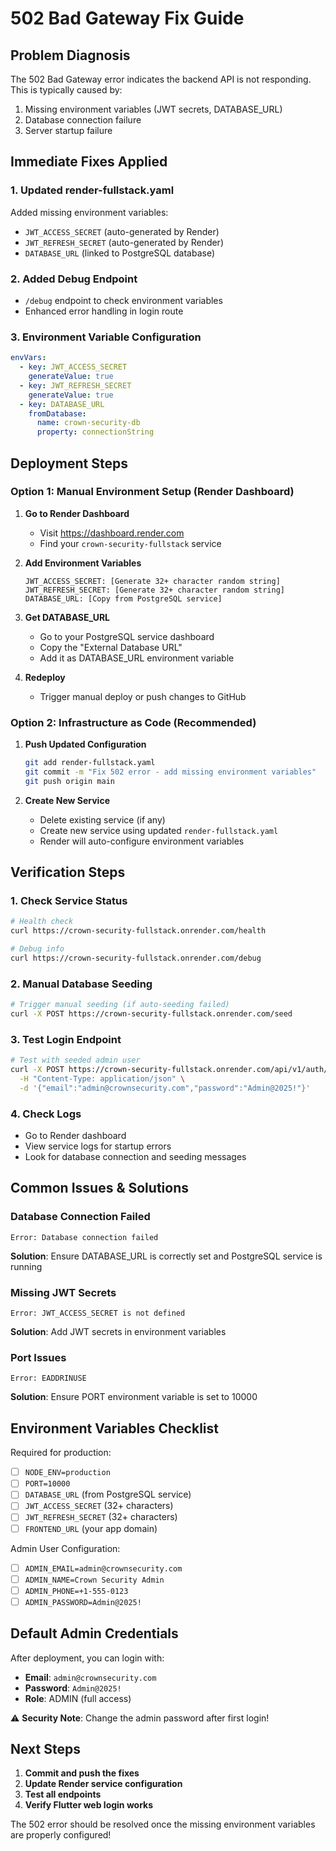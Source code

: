 # 502 Bad Gateway Fix Guide

## Problem Diagnosis
The 502 Bad Gateway error indicates the backend API is not responding. This is typically caused by:
1. Missing environment variables (JWT secrets, DATABASE_URL)
2. Database connection failure
3. Server startup failure

## Immediate Fixes Applied

### 1. Updated render-fullstack.yaml
Added missing environment variables:
- `JWT_ACCESS_SECRET` (auto-generated by Render)
- `JWT_REFRESH_SECRET` (auto-generated by Render)
- `DATABASE_URL` (linked to PostgreSQL database)

### 2. Added Debug Endpoint
- `/debug` endpoint to check environment variables
- Enhanced error handling in login route

### 3. Environment Variable Configuration
```yaml
envVars:
  - key: JWT_ACCESS_SECRET
    generateValue: true
  - key: JWT_REFRESH_SECRET  
    generateValue: true
  - key: DATABASE_URL
    fromDatabase:
      name: crown-security-db
      property: connectionString
```

## Deployment Steps

### Option 1: Manual Environment Setup (Render Dashboard)

1. **Go to Render Dashboard**
   - Visit https://dashboard.render.com
   - Find your `crown-security-fullstack` service

2. **Add Environment Variables**
   ```
   JWT_ACCESS_SECRET: [Generate 32+ character random string]
   JWT_REFRESH_SECRET: [Generate 32+ character random string]
   DATABASE_URL: [Copy from PostgreSQL service]
   ```

3. **Get DATABASE_URL**
   - Go to your PostgreSQL service dashboard
   - Copy the "External Database URL"
   - Add it as DATABASE_URL environment variable

4. **Redeploy**
   - Trigger manual deploy or push changes to GitHub

### Option 2: Infrastructure as Code (Recommended)

1. **Push Updated Configuration**
   ```bash
   git add render-fullstack.yaml
   git commit -m "Fix 502 error - add missing environment variables"
   git push origin main
   ```

2. **Create New Service**
   - Delete existing service (if any)
   - Create new service using updated `render-fullstack.yaml`
   - Render will auto-configure environment variables

## Verification Steps

### 1. Check Service Status
```bash
# Health check
curl https://crown-security-fullstack.onrender.com/health

# Debug info
curl https://crown-security-fullstack.onrender.com/debug
```

### 2. Manual Database Seeding
```bash
# Trigger manual seeding (if auto-seeding failed)
curl -X POST https://crown-security-fullstack.onrender.com/seed
```

### 3. Test Login Endpoint
```bash
# Test with seeded admin user
curl -X POST https://crown-security-fullstack.onrender.com/api/v1/auth/login \
  -H "Content-Type: application/json" \
  -d '{"email":"admin@crownsecurity.com","password":"Admin@2025!"}'
```

### 4. Check Logs
- Go to Render dashboard
- View service logs for startup errors
- Look for database connection and seeding messages

## Common Issues & Solutions

### Database Connection Failed
```
Error: Database connection failed
```
**Solution**: Ensure DATABASE_URL is correctly set and PostgreSQL service is running

### Missing JWT Secrets
```
Error: JWT_ACCESS_SECRET is not defined
```
**Solution**: Add JWT secrets in environment variables

### Port Issues
```
Error: EADDRINUSE
```
**Solution**: Ensure PORT environment variable is set to 10000

## Environment Variables Checklist

Required for production:
- [ ] `NODE_ENV=production`
- [ ] `PORT=10000`
- [ ] `DATABASE_URL` (from PostgreSQL service)
- [ ] `JWT_ACCESS_SECRET` (32+ characters)
- [ ] `JWT_REFRESH_SECRET` (32+ characters)
- [ ] `FRONTEND_URL` (your app domain)

Admin User Configuration:
- [ ] `ADMIN_EMAIL=admin@crownsecurity.com`
- [ ] `ADMIN_NAME=Crown Security Admin`
- [ ] `ADMIN_PHONE=+1-555-0123`
- [ ] `ADMIN_PASSWORD=Admin@2025!`

## Default Admin Credentials

After deployment, you can login with:
- **Email**: `admin@crownsecurity.com`
- **Password**: `Admin@2025!`
- **Role**: ADMIN (full access)

⚠️ **Security Note**: Change the admin password after first login!

## Next Steps

1. **Commit and push the fixes**
2. **Update Render service configuration**
3. **Test all endpoints**
4. **Verify Flutter web login works**

The 502 error should be resolved once the missing environment variables are properly configured!
